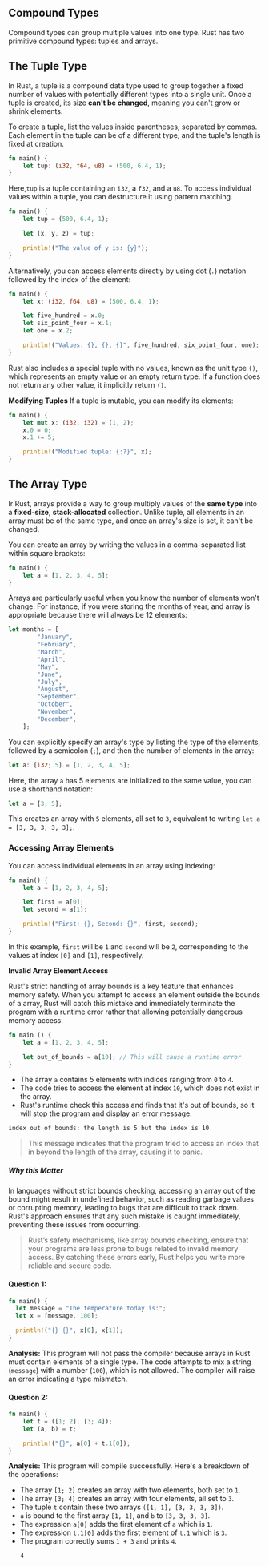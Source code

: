 ## Compound Types

Compound types can group multiple values into one type. Rust has two primitive compound types: tuples and arrays.

## The Tuple Type

In Rust, a tuple is a compound data type used to group together a fixed number of values with potentially different types into a single unit. Once a tuple is created, its size **can't be changed**, meaning you can't grow or shrink elements.

To create a tuple, list the values inside parentheses, separated by commas. Each element in the tuple can be of a different type, and the tuple's length is fixed at creation.

```rust
fn main() {
    let tup: (i32, f64, u8) = (500, 6.4, 1);
}
```

Here,`tup` is a tuple containing an `i32`, a `f32`, and a `u8`. To access individual values within a tuple, you can destructure it using pattern matching.

```rust
fn main() {
    let tup = (500, 6.4, 1);

    let (x, y, z) = tup;

    println!("The value of y is: {y}");
}
```

Alternatively, you can access elements directly by using dot (`.`) notation followed by the index of the element:

```rust
fn main() {
    let x: (i32, f64, u8) = (500, 6.4, 1);

    let five_hundred = x.0;
    let six_point_four = x.1;
    let one = x.2;

    println!("Values: {}, {}, {}", five_hundred, six_point_four, one);
}
```

Rust also includes a special tuple with no values, known as the unit type `()`, which represents an empty value or an empty return type. If a function does not return any other value, it implicitly return `()`.

**Modifying Tuples**
If a tuple is mutable, you can modify its elements:

```rust
fn main() {
    let mut x: (i32, i32) = (1, 2);
    x.0 = 0;
    x.1 += 5;

    println!("Modified tuple: {:?}", x);
}
```

## The Array Type

Ir Rust, arrays provide a way to group multiply values of the **same type** into a **fixed-size**, **stack-allocated** collection. Unlike tuple, all elements in an array must be of the same type, and once an array's size is set, it can't be changed.

You can create an array by writing the values in a comma-separated list within square brackets:

```rust
fn main() {
    let a = [1, 2, 3, 4, 5];
}
```

Arrays are particularly useful when you know the number of elements won't change. For instance, if you were storing the months of year, and array is appropriate because there will always be 12 elements:

```rust
let months = [
        "January",
        "February",
        "March",
        "April",
        "May",
        "June",
        "July",
        "August",
        "September",
        "October",
        "November",
        "December",
    ];
```

You can explicitly specify an array's type by listing the type of the elements, followed by a semicolon (`;`), and then the number of elements in the array:

```rust
let a: [i32; 5] = [1, 2, 3, 4, 5];
```

Here, the array `a` has 5 elements are initialized to the same value, you can use a shorthand notation:

```rust
let a = [3; 5];
```

This creates an array with `5` elements, all set to `3`, equivalent to writing `let a = [3, 3, 3, 3, 3];`.

### Accessing Array Elements

You can access individual elements in an array using indexing:

```rust
fn main() {
    let a = [1, 2, 3, 4, 5];

    let first = a[0];
    let second = a[1];

    println!("First: {}, Second: {}", first, second);
}
```

In this example, `first` will be `1` and `second` will be `2`, corresponding to the values at index `[0]` and `[1]`, respectively.

**Invalid Array Element Access**

Rust's strict handling of array bounds is a key feature that enhances memory safety. When you attempt to access an element outside the bounds of a array, Rust will catch this mistake and immediately terminate the program with a runtime error rather that allowing potentially dangerous memory access.

```rust
fn main () {
    let a = [1, 2, 3, 4, 5];

    let out_of_bounds = a[10]; // This will cause a runtime error
}
```

- The array `a` contains 5 elements with indices ranging from `0` to `4`.
- The code tries to access the element at index `10`, which does not exist in the array.
- Rust's runtime check this access and finds that it's out of bounds, so it will stop the program and display an error message.

```bash
index out of bounds: the length is 5 but the index is 10
```

> This message indicates that the program tried to access an index that in beyond the length of the array, causing it to panic.

##### **Why this Matter**

In languages without strict bounds checking, accessing an array out of the bound might result in undefined behavior, such as reading garbage values or corrupting memory, leading to bugs that are difficult to track down. Rust's approach ensures that any such mistake is caught immediately, preventing these issues from occurring.

> Rust’s safety mechanisms, like array bounds checking, ensure that your programs are less prone to bugs related to invalid memory access. By catching these errors early, Rust helps you write more reliable and secure code.

#### Question 1:

```rust
fn main() {
  let message = "The temperature today is:";
  let x = [message, 100];

  println!("{} {}", x[0], x[1]);
}
```

**Analysis:**
This program will not pass the compiler because arrays in Rust must contain elements of a single type. The code attempts to mix a string (`message`) with a number (`100`), which is not allowed. The compiler will raise an error indicating a type mismatch.

#### Question 2:

```rust
fn main() {
    let t = ([1; 2], [3; 4]);
    let (a, b) = t;

    println!("{}", a[0] + t.1[0]);
}
```

**Analysis:**
This program will compile successfully. Here's a breakdown of the operations:

- The array `[1; 2]` creates an array with two elements, both set to `1`.
- The array `[3; 4]` creates an array with four elements, all set to `3`.
- The tuple `t` contain these two arrays `([1, 1], [3, 3, 3, 3])`.
- `a` is bound to the first array `[1, 1]`, and `b` to `[3, 3, 3, 3]`.
- The expression `a[0]` adds the first element of `a` which is `1`.
- The expression `t.1[0]` adds the first element of `t.1` which is `3`.
- The program correctly sums `1 + 3` and prints `4`.
  ```bash
  4
  ```
